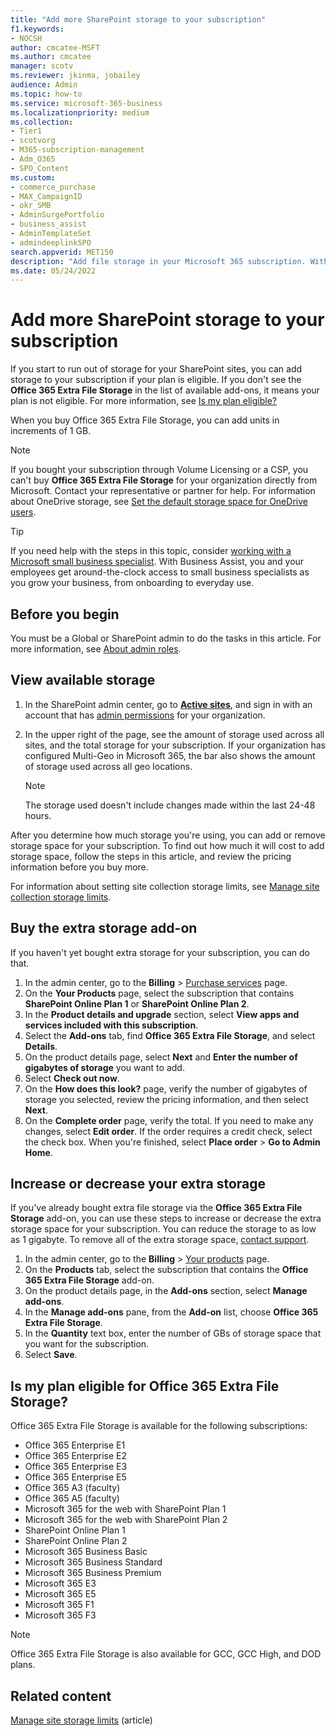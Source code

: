 ```yaml
---
title: "Add more SharePoint storage to your subscription"
f1.keywords:
- NOCSH
author: cmcatee-MSFT
ms.author: cmcatee
manager: scotv
ms.reviewer: jkinma, jobailey
audience: Admin
ms.topic: how-to
ms.service: microsoft-365-business
ms.localizationpriority: medium
ms.collection:
- Tier1
- scotvorg 
- M365-subscription-management 
- Adm_O365
- SPO_Content
ms.custom:
- commerce_purchase
- MAX_CampaignID
- okr_SMB
- AdminSurgePortfolio
- business_assist
- AdminTemplateSet
- admindeeplinkSPO
search.appverid: MET150
description: "Add file storage in your Microsoft 365 subscription. With extra file storage, you can store more content in SharePoint."
ms.date: 05/24/2022
---
```


# Add more SharePoint storage to your subscription

If you start to run out of storage for your SharePoint sites, you can add storage to your subscription if your plan is eligible. If you don't see the **Office 365 Extra File Storage** in the list of available add-ons, it means your plan is not eligible. For more information, see [Is my plan eligible?](#is-my-plan-eligible-for-office-365-extra-file-storage)

When you buy Office 365 Extra File Storage, you can add units in increments of 1 GB.

> [!NOTE]
> If you bought your subscription through Volume Licensing or a CSP, you can't buy **Office 365 Extra File Storage** for your organization directly from Microsoft. Contact your representative or partner for help.
> For information about OneDrive storage, see [Set the default storage space for OneDrive users](/onedrive/set-default-storage-space).

> [!TIP]
> If you need help with the steps in this topic, consider [working with a Microsoft small business specialist](https://go.microsoft.com/fwlink/?linkid=2186871). With Business Assist, you and your employees get around-the-clock access to small business specialists as you grow your business, from onboarding to everyday use.

## Before you begin

You must be a Global or SharePoint admin to do the tasks in this article. For more information, see [About admin roles](../admin/add-users/about-admin-roles.md).

## View available storage

1. In the SharePoint admin center, go to <a href="https://go.microsoft.com/fwlink/?linkid=2185220" target="_blank">**Active sites**</a>, and sign in with an account that has [admin permissions](/sharepoint/sharepoint-admin-role) for your organization.

2. In the upper right of the page, see the amount of storage used across all sites, and the total storage for your subscription. If your organization has configured Multi-Geo in Microsoft 365, the bar also shows the amount of storage used across all geo locations.

   > [!NOTE]
   > The storage used doesn't include changes made within the last 24-48 hours.

After you determine how much storage you're using, you can add or remove storage space for your subscription. To find out how much it will cost to add storage space, follow the steps in this article, and review the pricing information before you buy more.
  
For information about setting site collection storage limits, see [Manage site collection storage limits](/sharepoint/manage-site-collection-storage-limits).
  
## Buy the extra storage add-on

If you haven't yet bought extra storage for your subscription, you can do that.

1. In the admin center, go to the **Billing** \> <a href="https://go.microsoft.com/fwlink/p/?linkid=868433" target="_blank">Purchase services</a> page.
2. On the **Your Products** page, select the subscription that contains **SharePoint Online Plan 1** or **SharePoint Online Plan 2**.
3. In the **Product details and upgrade** section, select **View apps and services included with this subscription**.
4. Select the **Add-ons** tab,  find **Office 365 Extra File Storage**, and select **Details**.
5. On the product details page, select **Next** and **Enter the number of gigabytes of storage** you want to add.
6. Select **Check out now**.
7. On the **How does this look?** page, verify the number of gigabytes of storage you selected, review the pricing information, and then select **Next**.
8. On the **Complete order** page, verify the total. If you need to make any changes, select **Edit order**. If the order requires a credit check, select the check box. When you're finished, select **Place order** > **Go to Admin Home**.

## Increase or decrease your extra storage

If you've already bought extra file storage via the **Office 365 Extra File Storage** add-on, you can use these steps to increase or decrease the extra storage space for your subscription. You can reduce the storage to as low as 1 gigabyte. To remove all of the extra storage space, [contact support](../admin/get-help-support.md).

1. In the admin center, go to the **Billing** \> <a href="https://go.microsoft.com/fwlink/p/?linkid=842054" target="_blank">Your products</a> page.
2. On the **Products** tab, select the subscription that contains the **Office 365 Extra File Storage** add-on.
3. On the product details page, in the **Add-ons** section, select **Manage add-ons**.
4. In the **Manage add-ons** pane, from the **Add-on** list, choose **Office 365 Extra File Storage**.
5. In the **Quantity** text box, enter the number of GBs of storage space that you want for the subscription.
6. Select **Save**.

## Is my plan eligible for Office 365 Extra File Storage?

Office 365 Extra File Storage is available for the following subscriptions:
  
- Office 365 Enterprise E1
- Office 365 Enterprise E2
- Office 365 Enterprise E3
- Office 365 Enterprise E5
- Office 365 A3 (faculty)
- Office 365 A5 (faculty)
- Microsoft 365 for the web with SharePoint Plan 1
- Microsoft 365 for the web with SharePoint Plan 2
- SharePoint Online Plan 1
- SharePoint Online Plan 2
- Microsoft 365 Business Basic
- Microsoft 365 Business Standard
- Microsoft 365 Business Premium
- Microsoft 365 E3
- Microsoft 365 E5
- Microsoft 365 F1
- Microsoft 365 F3

> [!NOTE]
> Office 365 Extra File Storage is also available for GCC, GCC High, and DOD plans.

## Related content

[Manage site storage limits](/sharepoint/manage-site-collection-storage-limits) (article)
